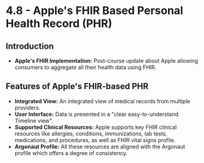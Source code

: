 # 4.8 - Apple's FHIR Based Personal Health Record (PHR)

## Introduction
- **Apple's FHIR Implementation:** Post-course update about Apple allowing consumers to aggregate all their health data using FHIR.

## Features of Apple's FHIR-based PHR
- **Integrated View:** An integrated view of medical records from multiple providers.
- **User Interface:** Data is presented in a "clear easy-to-understand Timeline view".
- **Supported Clinical Resources:** Apple supports key FHIR clinical resources like allergies, conditions, immunizations, lab tests, medications, and procedures, as well as FHIR vital signs profile.
- **Argonaut Profile:** All these resources are aligned with the Argonaut profile which offers a degree of consistency.

